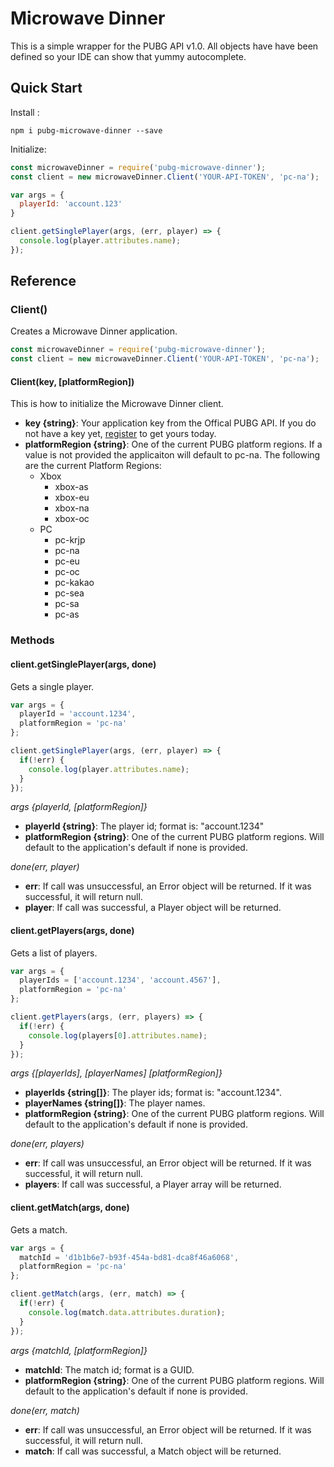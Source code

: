 # Microwave Dinner
This is a simple wrapper for the PUBG API v1.0.
All objects have have been defined so your IDE can show that yummy autocomplete.

## Quick Start

Install :

`npm i pubg-microwave-dinner --save`

Initialize:

```javascript
const microwaveDinner = require('pubg-microwave-dinner');
const client = new microwaveDinner.Client('YOUR-API-TOKEN', 'pc-na');

var args = {
  playerId: 'account.123'
}

client.getSinglePlayer(args, (err, player) => {
  console.log(player.attributes.name);
});
```

## Reference
### Client()
Creates a Microwave Dinner application.
```javascript 
const microwaveDinner = require('pubg-microwave-dinner');
const client = new microwaveDinner.Client('YOUR-API-TOKEN', 'pc-na');
```

#### Client(key, [platformRegion])
This is how to initialize the Microwave Dinner client.
* **key {string}**: Your application key from the Offical PUBG API. If you do not have a key yet, [register](https://developer.playbattlegrounds.com/) to get yours today.
* **platformRegion {string}**: One of the current PUBG platform regions. If a value is not provided the applicaiton will default to pc-na. The following are the current Platform Regions:
  * Xbox
    * xbox-as
    * xbox-eu
    * xbox-na
    * xbox-oc
  * PC
    * pc-krjp
    * pc-na
    * pc-eu
    * pc-oc
    * pc-kakao
    * pc-sea
    * pc-sa
    * pc-as
  
### Methods

#### client.getSinglePlayer(args, done)
Gets a single player.

```javascript
var args = {
  playerId = 'account.1234',
  platformRegion = 'pc-na'
};

client.getSinglePlayer(args, (err, player) => {
  if(!err) {
    console.log(player.attributes.name);
  } 
});
```

*args {playerId, [platformRegion]}*
* **playerId {string}**: The player id; format is: "account.1234"
* **platformRegion {string}**: One of the current PUBG platform regions. Will default to the application's default if none is provided.

*done(err, player)*
* **err**: If call was unsuccessful, an Error object will be returned. If it was successful, it will return null.
* **player**: If call was successful, a Player object will be returned.

#### client.getPlayers(args, done)
Gets a list of players.
```javascript
var args = {
  playerIds = ['account.1234', 'account.4567'],
  platformRegion = 'pc-na'
};

client.getPlayers(args, (err, players) => {
  if(!err) {
    console.log(players[0].attributes.name);
  } 
});
```
*args {[playerIds], [playerNames] [platformRegion]}*
* **playerIds {string[]}**: The player ids; format is: "account.1234".
* **playerNames {string[]}**: The player names.
* **platformRegion {string}**: One of the current PUBG platform regions. Will default to the application's default if none is provided.

*done(err, players)*
* **err**: If call was unsuccessful, an Error object will be returned. If it was successful, it will return null.
* **players**: If call was successful, a Player array will be returned.

#### client.getMatch(args, done)
Gets a match.
```javascript
var args = {
  matchId = 'd1b1b6e7-b93f-454a-bd81-dca8f46a6068',
  platformRegion = 'pc-na'
};

client.getMatch(args, (err, match) => {
  if(!err) {
    console.log(match.data.attributes.duration);
  } 
});
```

*args {matchId, [platformRegion]}*
* **matchId**: The match id; format is a GUID.
* **platformRegion {string}**: One of the current PUBG platform regions. Will default to the application's default if none is provided.

*done(err, match)*
* **err**: If call was unsuccessful, an Error object will be returned. If it was successful, it will return null.
* **match**: If call was successful, a Match object will be returned.
